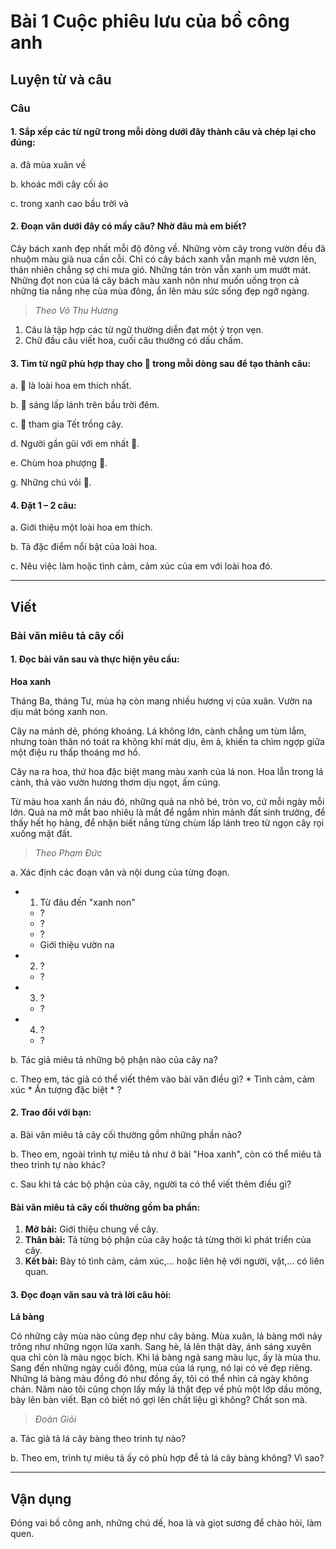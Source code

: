 # Bài 1 Cuộc phiêu lưu của bồ công anh

## Luyện từ và câu

### Câu

#### 1.  Sắp xếp các từ ngữ trong mỗi dòng dưới đây thành câu và chép lại cho đúng:
a. đã mùa xuân về

b. khoác mới cây cối áo

c. trong xanh cao bầu trời và

#### 2.  Đoạn văn dưới đây có mấy câu? Nhờ đâu mà em biết?
Cây bách xanh đẹp nhất mỗi độ đông về. Những vòm cây trong vườn đều đã nhuộm màu già nua cần cỗi. Chỉ có cây bách xanh vẫn mạnh mẽ vươn lên, thản nhiên chẳng sợ chi mưa gió. Những tán tròn vẫn xanh um mướt mát. Những đọt non của lá cây bách màu xanh nõn như muốn uống trọn cả những tia nắng nhẹ của mùa đông, ẩn lên màu sức sống đẹp ngỡ ngàng.
> *Theo Võ Thu Hương*

1.  Câu là tập hợp các từ ngữ thường diễn đạt một ý trọn vẹn.
2.  Chữ đầu câu viết hoa, cuối câu thường có dấu chấm.

#### 3.  Tìm từ ngữ phù hợp thay cho 🌸 trong mỗi dòng sau để tạo thành câu:
a. 🌸 là loài hoa em thích nhất.

b. 🌸 sáng lấp lánh trên bầu trời đêm.

c. 🌸 tham gia Tết trồng cây.

d. Người gần gũi với em nhất 🌸.

e. Chùm hoa phượng 🌸.

g. Những chú vỏi 🌸.

#### 4.  Đặt 1 – 2 câu:
a. Giới thiệu một loài hoa em thích.

b. Tả đặc điểm nổi bật của loài hoa.

c. Nêu việc làm hoặc tình cảm, cảm xúc của em với loài hoa đó.

---

## Viết

### Bài văn miêu tả cây cối

#### 1.  Đọc bài văn sau và thực hiện yêu cầu:

**Hoa xanh**

Tháng Ba, tháng Tư, mùa hạ còn mang nhiều hương vị của xuân. Vườn na dịu mát bóng xanh non.

Cây na mảnh dẻ, phóng khoáng. Lá không lớn, cành chẳng um tùm lắm, nhưng toàn thân nó toát ra không khí mát dịu, êm ả, khiến ta chìm ngợp giữa một điệu ru thấp thoáng mơ hồ.

Cây na ra hoa, thứ hoa đặc biệt mang màu xanh của lá non. Hoa lẫn trong lá cành, thả vào vườn hương thơm dịu ngọt, ấm cúng.

Từ màu hoa xanh ẩn náu đó, những quả na nhỏ bé, tròn vo, cứ mỗi ngày mỗi lớn. Quả na mở mắt bao nhiêu là mắt để ngắm nhìn mảnh đất sinh trưởng, để thấy hết họ hàng, để nhận biết nắng từng chùm lấp lánh treo từ ngọn cây rọi xuống mặt đất.
> *Theo Phạm Đức*

a. Xác định các đoạn văn và nội dung của từng đoạn.
*   1. Từ đâu đến "xanh non"
    *   ?
    *   ?
    *   ?
    *   Giới thiệu vườn na
*   2. ?
    *   ?
*   3. ?
    *   ?
*   4. ?
    *   ?

b. Tác giả miêu tả những bộ phận nào của cây na?

c. Theo em, tác giả có thể viết thêm vào bài văn điều gì?
    *   Tình cảm, cảm xúc
    *   Ấn tượng đặc biệt
    *   ?

#### 2.  Trao đổi với bạn:
a. Bài văn miêu tả cây cối thường gồm những phần nào?

b. Theo em, ngoài trình tự miêu tả như ở bài "Hoa xanh", còn có thể miêu tả theo trình tự nào khác?

c. Sau khi tả các bộ phận của cây, người ta có thể viết thêm điều gì?

#### Bài văn miêu tả cây cối thường gồm ba phần:
1.  **Mở bài:** Giới thiệu chung về cây.
2.  **Thân bài:** Tả từng bộ phận của cây hoặc tả từng thời kì phát triển của cây.
3.  **Kết bài:** Bày tỏ tình cảm, cảm xúc,... hoặc liên hệ với người, vật,... có liên quan.

#### 3.  Đọc đoạn văn sau và trả lời câu hỏi:

**Lá bàng**

Có những cây mùa nào cũng đẹp như cây bàng. Mùa xuân, lá bàng mới nảy trông như những ngọn lửa xanh. Sang hè, lá lên thật dày, ánh sáng xuyên qua chỉ còn là màu ngọc bích. Khi lá bàng ngả sang màu lục, ấy là mùa thu. Sang đến những ngày cuối đông, mùa của lá rụng, nó lại có vẻ đẹp riêng. Những lá bàng màu đồng đó như đồng ấy, tôi có thể nhìn cả ngày không chán. Năm nào tôi cũng chọn lấy mấy lá thật đẹp về phủ một lớp dầu mỏng, bày lên bàn viết. Bạn có biết nó gợi lên chất liệu gì không? Chất son mà.
> *Đoàn Giỏi*

a. Tác giả tả lá cây bàng theo trình tự nào?

b. Theo em, trình tự miêu tả ấy có phù hợp để tả lá cây bàng không? Vì sao?

---

## Vận dụng

Đóng vai bồ công anh, những chú dế, hoa là và giọt sương để chào hỏi, làm quen.
